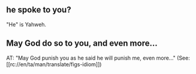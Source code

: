 ## he spoke to you? ##

"He" is Yahweh.

## May God do so to you, and even more... ##

AT: "May God punish you as he said he will punish me, even more..." (See: [[rc://en/ta/man/translate/figs-idiom]])